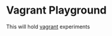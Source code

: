 Vagrant Playground
==================

This will hold [vagrant](http://vagrantup.com/) experiments


